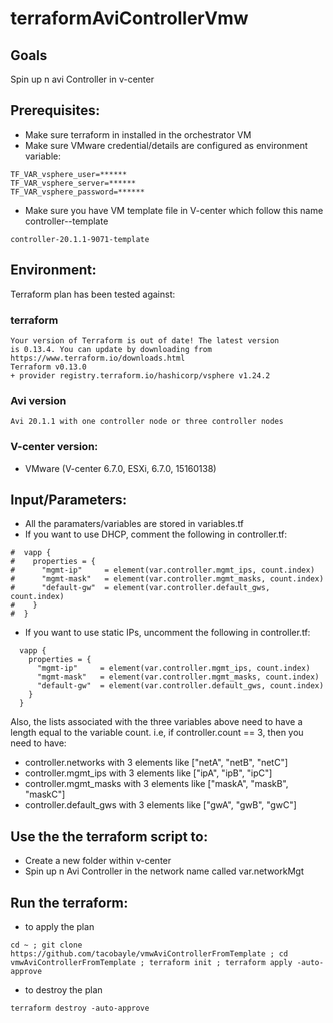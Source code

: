 # terraformAviControllerVmw

## Goals
Spin up n avi Controller in v-center

## Prerequisites:
- Make sure terraform in installed in the orchestrator VM
- Make sure VMware credential/details are configured as environment variable:
```
TF_VAR_vsphere_user=******
TF_VAR_vsphere_server=******
TF_VAR_vsphere_password=******
```
- Make sure you have VM template file in V-center which follow this name controller-<avi-version>-template
```
controller-20.1.1-9071-template
```

## Environment:

Terraform plan has been tested against:

### terraform

```
Your version of Terraform is out of date! The latest version
is 0.13.4. You can update by downloading from https://www.terraform.io/downloads.html
Terraform v0.13.0
+ provider registry.terraform.io/hashicorp/vsphere v1.24.2
```

### Avi version
```
Avi 20.1.1 with one controller node or three controller nodes
```

### V-center version:
- VMware (V-center 6.7.0, ESXi, 6.7.0, 15160138)

## Input/Parameters:
- All the paramaters/variables are stored in variables.tf
- If you want to use DHCP, comment the following in controller.tf:
```
#  vapp {
#    properties = {
#      "mgmt-ip"     = element(var.controller.mgmt_ips, count.index)
#      "mgmt-mask"   = element(var.controller.mgmt_masks, count.index)
#      "default-gw"  = element(var.controller.default_gws, count.index)
#    }
#  }
```
- If you want to use static IPs, uncomment the following in controller.tf:
```
  vapp {
    properties = {
      "mgmt-ip"     = element(var.controller.mgmt_ips, count.index)
      "mgmt-mask"   = element(var.controller.mgmt_masks, count.index)
      "default-gw"  = element(var.controller.default_gws, count.index)
    }
  }
```
Also, the lists associated with the three variables above need to have a length equal to the variable count.
i.e, if controller.count == 3, then you need to have:
  - controller.networks with 3 elements like ["netA", "netB", "netC"]
  - controller.mgmt_ips with 3 elements like ["ipA", "ipB", "ipC"]
  - controller.mgmt_masks with 3 elements like ["maskA", "maskB", "maskC"]
  - controller.default_gws with 3 elements like ["gwA", "gwB", "gwC"]

## Use the the terraform script to:
- Create a new folder within v-center
- Spin up n Avi Controller in the network name called var.networkMgt

## Run the terraform:
- to apply the plan
```
cd ~ ; git clone https://github.com/tacobayle/vmwAviControllerFromTemplate ; cd vmwAviControllerFromTemplate ; terraform init ; terraform apply -auto-approve
```
- to destroy the plan
```
terraform destroy -auto-approve
```
